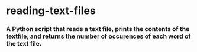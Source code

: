 # reading-text-files

###   A Python script that reads a text file, prints the contents of the textfile, and returns the number of occurences of each word of the text file.
